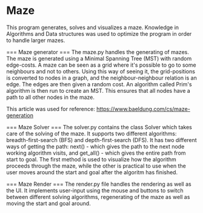 # Maze
This program generates, solves and visualizes a maze. Knowledge in Algorithms and Data structures was used to optimize the program in order to handle larger mazes.

=== Maze generator ===
The maze.py handles the generating of mazes. The maze is generated using a Minimal Spanning Tree (MST) with random edge-costs. A maze can be seen as a grid where it's possible to go to some neighbours and not to others. Using this way of seeing it, the grid-positions is converted to nodes in a graph, and the neighbour-neighbour relation is an edge. The edges are then given a random cost. An algorithm called Prim's algorithm is then run to create an MST. This ensures that all nodes have a path to all other nodes in the maze.

This article was used for reference: https://www.baeldung.com/cs/maze-generation

=== Maze Solver ===
The solver.py contains the class Solver which takes care of the solving of the maze. It supports two different algorithms: breadth-first-search (BFS) and depth-first-search (DFS). It has two different ways of getting the path: next() - which gives the path to the next node working algorithm visits, and get_all() - which gives the entire path from start to goal. The first method is used to visualize how the algorithm proceeds through the maze, while the other is practical to use when the user moves around the start and goal after the algoritm has finished.

=== Maze Render ===
The render.py file handles the rendering as well as the UI. It implements user-input using the mouse and buttons to switch between different solving algorithms, regenerating of the maze as well as moving the start and goal around.
